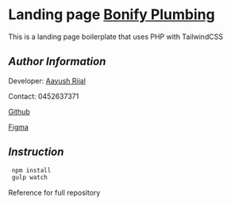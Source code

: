 # Landing page [Bonify Plumbing](https://www.aiims.com.au)

This is a landing page boilerplate that uses PHP with TailwindCSS

## _Author Information_

Developer: [Aayush Rijal](https://www.aayushrijal.net)

Contact: 0452637371

[Github](https://github.com/aayushrijal91/bonify_plumbing)

[Figma](https://www.figma.com/file/HFo4WYBUEI7YhUocsQRL9q/Bonify-Plumbing-%26-Maintenance?type=design&node-id=0-1&t=fn0lIglnClgn6PNf-0)

## _Instruction_

```bash
 npm install
 gulp watch
 ```

Reference for full repository

